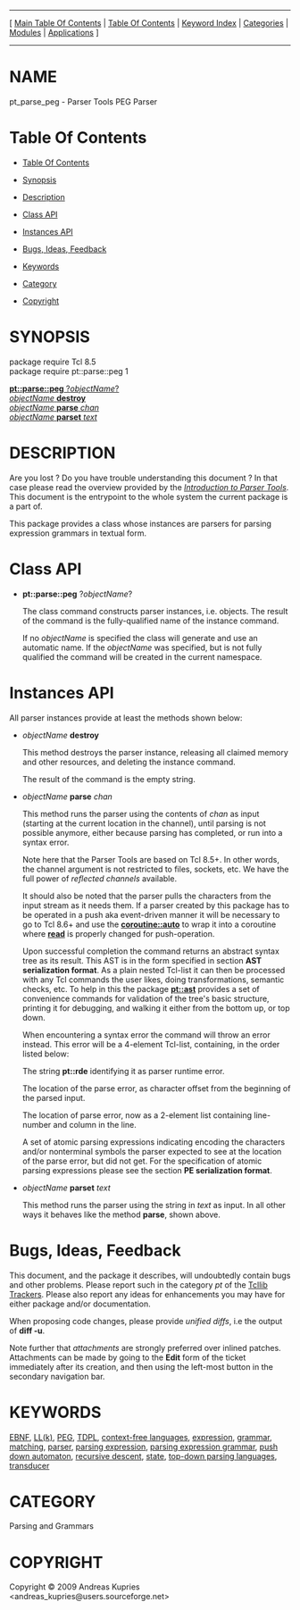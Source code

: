 
[//000000001]: # (pt\_parse\_peg \- Parser Tools)
[//000000002]: # (Generated from file 'pt\_parse\_peg\.man' by tcllib/doctools with format 'markdown')
[//000000003]: # (Copyright &copy; 2009 Andreas Kupries <andreas\_kupries@users\.sourceforge\.net>)
[//000000004]: # (pt\_parse\_peg\(i\) 1 tcllib "Parser Tools")

<hr> [ <a href="../../../../toc.md">Main Table Of Contents</a> &#124; <a
href="../../../toc.md">Table Of Contents</a> &#124; <a
href="../../../../index.md">Keyword Index</a> &#124; <a
href="../../../../toc0.md">Categories</a> &#124; <a
href="../../../../toc1.md">Modules</a> &#124; <a
href="../../../../toc2.md">Applications</a> ] <hr>

# NAME

pt\_parse\_peg \- Parser Tools PEG Parser

# <a name='toc'></a>Table Of Contents

  - [Table Of Contents](#toc)

  - [Synopsis](#synopsis)

  - [Description](#section1)

  - [Class API](#section2)

  - [Instances API](#section3)

  - [Bugs, Ideas, Feedback](#section4)

  - [Keywords](#keywords)

  - [Category](#category)

  - [Copyright](#copyright)

# <a name='synopsis'></a>SYNOPSIS

package require Tcl 8\.5  
package require pt::parse::peg 1  

[__pt::parse::peg__ ?*objectName*?](#1)  
[*objectName* __destroy__](#2)  
[*objectName* __parse__ *chan*](#3)  
[*objectName* __parset__ *text*](#4)  

# <a name='description'></a>DESCRIPTION

Are you lost ? Do you have trouble understanding this document ? In that case
please read the overview provided by the *[Introduction to Parser
Tools](pt\_introduction\.md)*\. This document is the entrypoint to the whole
system the current package is a part of\.

This package provides a class whose instances are parsers for parsing expression
grammars in textual form\.

# <a name='section2'></a>Class API

  - <a name='1'></a>__pt::parse::peg__ ?*objectName*?

    The class command constructs parser instances, i\.e\. objects\. The result of
    the command is the fully\-qualified name of the instance command\.

    If no *objectName* is specified the class will generate and use an
    automatic name\. If the *objectName* was specified, but is not fully
    qualified the command will be created in the current namespace\.

# <a name='section3'></a>Instances API

All parser instances provide at least the methods shown below:

  - <a name='2'></a>*objectName* __destroy__

    This method destroys the parser instance, releasing all claimed memory and
    other resources, and deleting the instance command\.

    The result of the command is the empty string\.

  - <a name='3'></a>*objectName* __parse__ *chan*

    This method runs the parser using the contents of *chan* as input
    \(starting at the current location in the channel\), until parsing is not
    possible anymore, either because parsing has completed, or run into a syntax
    error\.

    Note here that the Parser Tools are based on Tcl 8\.5\+\. In other words, the
    channel argument is not restricted to files, sockets, etc\. We have the full
    power of *reflected channels* available\.

    It should also be noted that the parser pulls the characters from the input
    stream as it needs them\. If a parser created by this package has to be
    operated in a push aka event\-driven manner it will be necessary to go to Tcl
    8\.6\+ and use the __[coroutine::auto](\.\./coroutine/coro\_auto\.md)__ to
    wrap it into a coroutine where __[read](\.\./\.\./\.\./\.\./index\.md\#read)__
    is properly changed for push\-operation\.

    Upon successful completion the command returns an abstract syntax tree as
    its result\. This AST is in the form specified in section __AST
    serialization format__\. As a plain nested Tcl\-list it can then be
    processed with any Tcl commands the user likes, doing transformations,
    semantic checks, etc\. To help in this the package
    __[pt::ast](pt\_astree\.md)__ provides a set of convenience commands
    for validation of the tree's basic structure, printing it for debugging, and
    walking it either from the bottom up, or top down\.

    When encountering a syntax error the command will throw an error instead\.
    This error will be a 4\-element Tcl\-list, containing, in the order listed
    below:

    The string __pt::rde__ identifying it as parser runtime error\.

    The location of the parse error, as character offset from the beginning of
    the parsed input\.

    The location of parse error, now as a 2\-element list containing line\-number
    and column in the line\.

    A set of atomic parsing expressions indicating encoding the characters
    and/or nonterminal symbols the parser expected to see at the location of the
    parse error, but did not get\. For the specification of atomic parsing
    expressions please see the section __PE serialization format__\.

  - <a name='4'></a>*objectName* __parset__ *text*

    This method runs the parser using the string in *text* as input\. In all
    other ways it behaves like the method __parse__, shown above\.

# <a name='section4'></a>Bugs, Ideas, Feedback

This document, and the package it describes, will undoubtedly contain bugs and
other problems\. Please report such in the category *pt* of the [Tcllib
Trackers](http://core\.tcl\.tk/tcllib/reportlist)\. Please also report any ideas
for enhancements you may have for either package and/or documentation\.

When proposing code changes, please provide *unified diffs*, i\.e the output of
__diff \-u__\.

Note further that *attachments* are strongly preferred over inlined patches\.
Attachments can be made by going to the __Edit__ form of the ticket
immediately after its creation, and then using the left\-most button in the
secondary navigation bar\.

# <a name='keywords'></a>KEYWORDS

[EBNF](\.\./\.\./\.\./\.\./index\.md\#ebnf), [LL\(k\)](\.\./\.\./\.\./\.\./index\.md\#ll\_k\_),
[PEG](\.\./\.\./\.\./\.\./index\.md\#peg), [TDPL](\.\./\.\./\.\./\.\./index\.md\#tdpl),
[context\-free languages](\.\./\.\./\.\./\.\./index\.md\#context\_free\_languages),
[expression](\.\./\.\./\.\./\.\./index\.md\#expression),
[grammar](\.\./\.\./\.\./\.\./index\.md\#grammar),
[matching](\.\./\.\./\.\./\.\./index\.md\#matching),
[parser](\.\./\.\./\.\./\.\./index\.md\#parser), [parsing
expression](\.\./\.\./\.\./\.\./index\.md\#parsing\_expression), [parsing expression
grammar](\.\./\.\./\.\./\.\./index\.md\#parsing\_expression\_grammar), [push down
automaton](\.\./\.\./\.\./\.\./index\.md\#push\_down\_automaton), [recursive
descent](\.\./\.\./\.\./\.\./index\.md\#recursive\_descent),
[state](\.\./\.\./\.\./\.\./index\.md\#state), [top\-down parsing
languages](\.\./\.\./\.\./\.\./index\.md\#top\_down\_parsing\_languages),
[transducer](\.\./\.\./\.\./\.\./index\.md\#transducer)

# <a name='category'></a>CATEGORY

Parsing and Grammars

# <a name='copyright'></a>COPYRIGHT

Copyright &copy; 2009 Andreas Kupries <andreas\_kupries@users\.sourceforge\.net>
